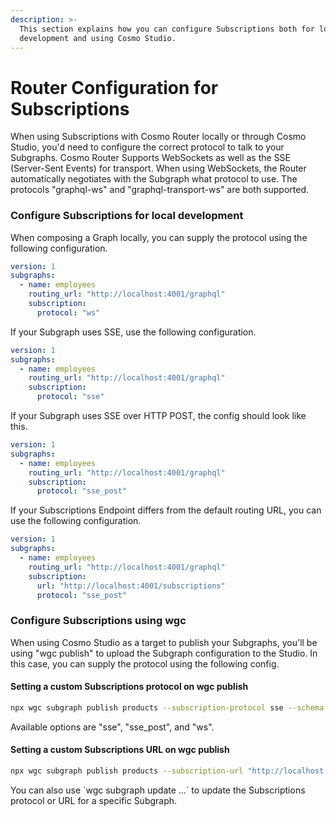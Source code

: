 ```yaml
---
description: >-
  This section explains how you can configure Subscriptions both for local
  development and using Cosmo Studio.
---
```


# Router Configuration for Subscriptions

When using Subscriptions with Cosmo Router locally or through Cosmo Studio, you'd need to configure the correct protocol to talk to your Subgraphs. Cosmo Router Supports WebSockets as well as the SSE (Server-Sent Events) for transport. When using WebSockets, the Router automatically negotiates with the Subgraph what protocol to use. The protocols "graphql-ws" and "graphql-transport-ws" are both supported.

### Configure Subscriptions for local development

When composing a Graph locally, you can supply the protocol using the following configuration.

```yaml
version: 1
subgraphs:
  - name: employees
    routing_url: "http://localhost:4001/graphql"
    subscription:
      protocol: "ws"
```

If your Subgraph uses SSE, use the following configuration.

```yaml
version: 1
subgraphs:
  - name: employees
    routing_url: "http://localhost:4001/graphql"
    subscription:
      protocol: "sse"
```

If your Subgraph uses SSE over HTTP POST, the config should look like this.

```yaml
version: 1
subgraphs:
  - name: employees
    routing_url: "http://localhost:4001/graphql"
    subscription:
      protocol: "sse_post"
```

If your Subscriptions Endpoint differs from the default routing URL, you can use the following configuration.

```yaml
version: 1
subgraphs:
  - name: employees
    routing_url: "http://localhost:4001/graphql"
    subscription:
      url: "http://localhost:4001/subscriptions"
      protocol: "sse_post"
```

### Configure Subscriptions using wgc

When using Cosmo Studio as a target to publish your Subgraphs, you'll be using "wgc publish" to upload the Subgraph configuration to the Studio. In this case, you can supply the protocol using the following config.

#### Setting a custom Subscriptions protocol on wgc publish

```bash
npx wgc subgraph publish products --subscription-protocol sse --schema ../demo/subgraphs/products/products.graphql
```

Available options are "sse", "sse\_post", and "ws".

#### Setting a custom Subscriptions URL on wgc publish

```bash
npx wgc subgraph publish products --subscription-url "http://localhost:4001/subscriptions" --schema ../demo/subgraphs/products/products.graphql
```

You can also use \`wgc subgraph update ...\` to update the Subscriptions protocol or URL for a specific Subgraph.
